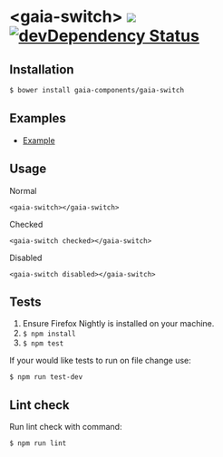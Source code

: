 # &lt;gaia-switch&gt; ![](https://travis-ci.org/gaia-components/gaia-switch.svg)  [![devDependency Status](https://david-dm.org/gaia-components/gaia-switch/dev-status.svg)](https://david-dm.org/gaia-components/gaia-switch#info=devDependencies)

## Installation

```bash
$ bower install gaia-components/gaia-switch
```

## Examples

- [Example](http://gaia-components.github.io/gaia-switch/)

## Usage

Normal

```
<gaia-switch></gaia-switch>
```

Checked

```
<gaia-switch checked></gaia-switch>
```

Disabled

```
<gaia-switch disabled></gaia-switch>
```

## Tests

1. Ensure Firefox Nightly is installed on your machine.
2. `$ npm install`
3. `$ npm test`

If your would like tests to run on file change use:

`$ npm run test-dev`

## Lint check

Run lint check with command:

`$ npm run lint`
